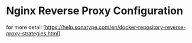 # Nginx Reverse Proxy Configuration

for more detail [https://help.sonatype.com/en/docker-repository-reverse-proxy-strategies.html]
